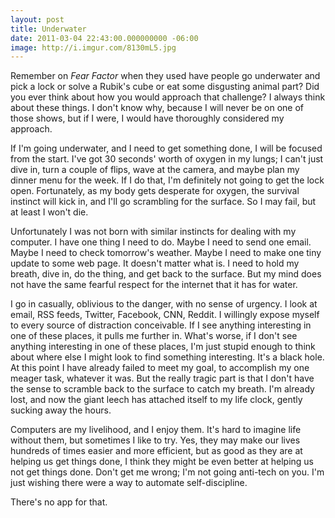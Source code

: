 ```yaml
---
layout: post
title: Underwater
date: 2011-03-04 22:43:00.000000000 -06:00
image: http://i.imgur.com/8130mL5.jpg
---
```

Remember on *Fear Factor* when they used have people go underwater and pick a lock or solve a Rubik's cube or eat some disgusting animal part? Did you ever think about how you would approach that challenge? I always think about these things. I don't know why, because I will never be on one of those shows, but if I were, I would have thoroughly considered my approach.

If I'm going underwater, and I need to get something done, I will be focused from the start. I've got 30 seconds' worth of oxygen in my lungs; I can't just dive in, turn a couple of flips, wave at the camera, and maybe plan my dinner menu for the week. If I do that, I'm definitely not going to get the lock open. Fortunately, as my body gets desperate for oxygen, the survival instinct will kick in, and I'll go scrambling for the surface. So I may fail, but at least I won't die.

Unfortunately I was not born with similar instincts for dealing with my computer. I have one thing I need to do. Maybe I need to send one email. Maybe I need to check tomorrow's weather. Maybe I need to make one tiny update to some web page. It doesn't matter what is. I need to hold my breath, dive in, do the thing, and get back to the surface. But my mind does not have the same fearful respect for the internet that it has for water.

I go in casually, oblivious to the danger, with no sense of urgency. I look at email, RSS feeds, Twitter, Facebook, CNN, Reddit. I willingly expose myself to every source of distraction conceivable. If I see anything interesting in one of these places, it pulls me further in. What's worse, if I don't see anything interesting in one of these places, I'm just stupid enough to think about where else I might look to find something interesting. It's a black hole. At this point I have already failed to meet my goal, to accomplish my one meager task, whatever it was. But the really tragic part is that I don't have the sense to scramble back to the surface to catch my breath. I'm already lost, and now the giant leech has attached itself to my life clock, gently sucking away the hours.

Computers are my livelihood, and I enjoy them. It's hard to imagine life without them, but sometimes I like to try. Yes, they may make our lives hundreds of times easier and more efficient, but as good as they are at helping us get things done, I think they might be even better at helping us not get things done. Don't get me wrong; I'm not going anti-tech on you. I'm just wishing there were a way to automate self-discipline.

There's no app for that.
